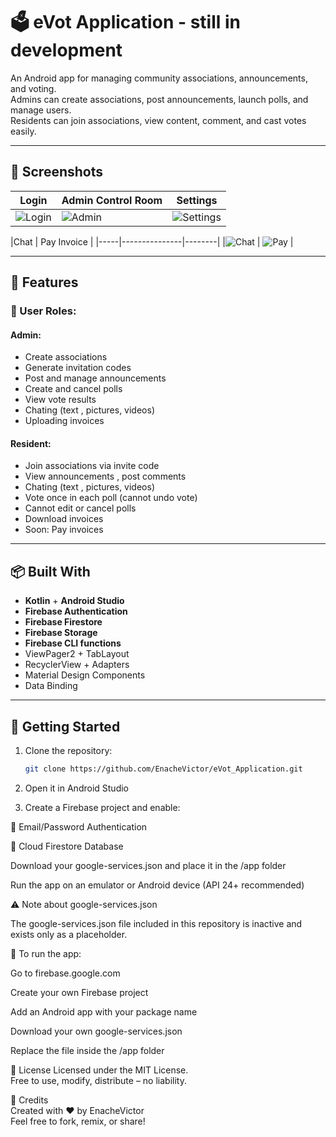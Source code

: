 # 🗳️ eVot Application - still in development

An Android app for managing community associations, announcements, and voting.  
Admins can create associations, post announcements, launch polls, and manage users.  
Residents can join associations, view content, comment, and cast votes easily.

---

## 📸 Screenshots

| Login | Admin Control Room | Settings |
|-------|------------|--------------------|
| ![Login](screenshots/new_login.png) | ![Admin](screenshots/admin.png) | ![Settings](screenshots/settings.png) |

|Chat | Pay Invoice |
|-----|---------------|--------|
|![Chat](screenshots/new_chat.png) | ![Pay](screenshots/pay_invoice.png) | 

---

## 🔧 Features

### 👥 User Roles:

#### Admin:
- Create associations
- Generate invitation codes
- Post and manage announcements
- Create and cancel polls
- View vote results
- Chating (text , pictures, videos)
- Uploading invoices

#### Resident:
- Join associations via invite code
- View announcements , post comments
- Chating (text , pictures, videos)
- Vote once in each poll (cannot undo vote)
- Cannot edit or cancel polls
- Download invoices
- Soon: Pay invoices

---

## 📦 Built With

- **Kotlin** + **Android Studio**
- **Firebase Authentication**
- **Firebase Firestore**
- **Firebase Storage**
- **Firebase CLI functions**
- ViewPager2 + TabLayout
- RecyclerView + Adapters
- Material Design Components
- Data Binding

---

## 🚀 Getting Started

1. Clone the repository:
   ```bash
   git clone https://github.com/EnacheVictor/eVot_Application.git
2. Open it in Android Studio

3. Create a Firebase project and enable:

🔑 Email/Password Authentication

📄 Cloud Firestore Database

Download your google-services.json and place it in the /app folder

Run the app on an emulator or Android device (API 24+ recommended)


⚠️ Note about google-services.json

The google-services.json file included in this repository is inactive and exists only as a placeholder.

🔄 To run the app:

Go to firebase.google.com

Create your own Firebase project

Add an Android app with your package name

Download your own google-services.json

Replace the file inside the /app folder 
   

📜 License
Licensed under the MIT License.   
Free to use, modify, distribute – no liability.

🙌 Credits   
Created with ❤️ by EnacheVictor   
Feel free to fork, remix, or share!
